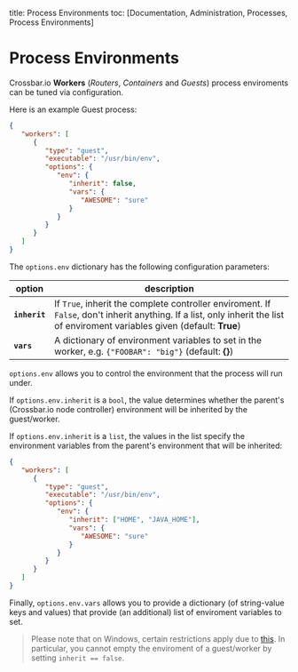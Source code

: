 title: Process Environments
toc: [Documentation, Administration, Processes, Process Environments]

# Process Environments

Crossbar.io **Workers** (*Routers*, *Containers* and *Guests*) process enviroments can be tuned via configuration.

Here is an example Guest process:


```json
{
   "workers": [
      {
         "type": "guest",
         "executable": "/usr/bin/env",
         "options": {
            "env": {
               "inherit": false,
               "vars": {
                  "AWESOME": "sure"
               }
            }
         }
      }
   ]
}
```

The `options.env` dictionary has the following configuration parameters:

option | description
---|---
**`inherit`** | If `True`, inherit the complete controller enviroment. If `False`, don't inherit anything. If a list, only inherit the list of enviroment variables given (default: **True**)
**`vars`** | A dictionary of environment variables to set in the worker, e.g. `{"FOOBAR": "big"}` (default: **{}**)


`options.env` allows you to control the environment that the process will run under.

If `options.env.inherit` is a `bool`, the value determines whether the parent's (Crossbar.io node controller) environment will be inherited by the guest/worker.

If `options.env.inherit` is a `list`, the values in the list specify the environment variables from the parent's environment that will be inherited:

```json
{
   "workers": [
      {
         "type": "guest",
         "executable": "/usr/bin/env",
         "options": {
            "env": {
               "inherit": ["HOME", "JAVA_HOME"],
               "vars": {
                  "AWESOME": "sure"
               }
            }
         }
      }
   ]
}
```

Finally, `options.env.vars` allows you to provide a dictionary (of string-value keys and values) that provide (an additional) list of enviroment variables to set.

> Please note that on Windows, certain restrictions apply due to [this](http://twistedmatrix.com/trac/ticket/1640). In particular, you cannot empty the enviroment of a guest/worker by setting `inherit == false`.